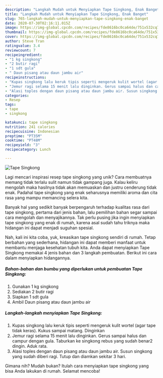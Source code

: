 ```yaml
---
description: "Langkah Mudah untuk Menyiapkan Tape Singkong, Enak Banget"
title: "Langkah Mudah untuk Menyiapkan Tape Singkong, Enak Banget"
slug: 765-langkah-mudah-untuk-menyiapkan-tape-singkong-enak-banget
date: 2020-07-30T02:16:11.015Z
image: https://img-global.cpcdn.com/recipes/fde8616bc0ca64de/751x532cq70/tape-singkong-foto-resep-utama.jpg
thumbnail: https://img-global.cpcdn.com/recipes/fde8616bc0ca64de/751x532cq70/tape-singkong-foto-resep-utama.jpg
cover: https://img-global.cpcdn.com/recipes/fde8616bc0ca64de/751x532cq70/tape-singkong-foto-resep-utama.jpg
author: Steve Tran
ratingvalue: 3.4
reviewcount: 7
recipeingredient:
- "1 kg singkong"
- "2 butir ragi"
- "1 sdt gula"
- " Daun pisang atau daun jambu air"
recipeinstructions:
- "Kupas singkong lalu keruk tipis seperti mengeruk kulit wortel (agar tape tidak keras). Kukus sampai matang. Dinginkan"
- "Jemur ragi selama 15 menit lalu dinginkan. Gerus sampai halus dan campur dengan gula. Taburkan ke singkong rebus yang sudah benar2 dingin. Aduk rata."
- "Alasi toples dengan daun pisang atau daun jambu air. Susun singkong yang sudah diberi ragi. Tutup dan diamkan sekitar 3 hari."
categories:
- Resep
tags:
- tape
- singkong

katakunci: tape singkong 
nutrition: 241 calories
recipecuisine: Indonesian
preptime: "PT35M"
cooktime: "PT48M"
recipeyield: "3"
recipecategory: Lunch

---
```



![Tape Singkong](https://img-global.cpcdn.com/recipes/fde8616bc0ca64de/751x532cq70/tape-singkong-foto-resep-utama.jpg)

Lagi mencari inspirasi resep tape singkong yang unik? Cara membuatnya memang tidak terlalu sulit namun tidak gampang juga. Kalau keliru mengolah maka hasilnya tidak akan memuaskan dan justru cenderung tidak enak. Padahal tape singkong yang enak seharusnya memiliki aroma dan cita rasa yang mampu memancing selera kita.



Banyak hal yang sedikit banyak berpengaruh terhadap kualitas rasa dari tape singkong, pertama dari jenis bahan, lalu pemilihan bahan segar sampai cara mengolah dan menyajikannya. Tak perlu pusing jika ingin menyiapkan tape singkong yang enak di rumah, karena asal sudah tahu triknya maka hidangan ini dapat menjadi suguhan spesial.


Nah, kali ini kita coba, yuk, kreasikan tape singkong sendiri di rumah. Tetap berbahan yang sederhana, hidangan ini dapat memberi manfaat untuk membantu menjaga kesehatan tubuh kita. Anda dapat menyiapkan Tape Singkong memakai 4 jenis bahan dan 3 langkah pembuatan. Berikut ini cara dalam menyiapkan hidangannya.

<!--inarticleads1-->

##### Bahan-bahan dan bumbu yang diperlukan untuk pembuatan Tape Singkong:

1. Gunakan 1 kg singkong
1. Sediakan 2 butir ragi
1. Siapkan 1 sdt gula
1. Ambil  Daun pisang atau daun jambu air




<!--inarticleads2-->

##### Langkah-langkah menyiapkan Tape Singkong:

1. Kupas singkong lalu keruk tipis seperti mengeruk kulit wortel (agar tape tidak keras). Kukus sampai matang. Dinginkan
1. Jemur ragi selama 15 menit lalu dinginkan. Gerus sampai halus dan campur dengan gula. Taburkan ke singkong rebus yang sudah benar2 dingin. Aduk rata.
1. Alasi toples dengan daun pisang atau daun jambu air. Susun singkong yang sudah diberi ragi. Tutup dan diamkan sekitar 3 hari.




Gimana nih? Mudah bukan? Itulah cara menyiapkan tape singkong yang bisa Anda lakukan di rumah. Selamat mencoba!
